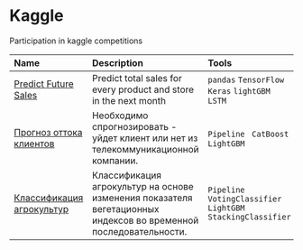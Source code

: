 # Kaggle
Participation in kaggle competitions
 
| Name | Description | Tools |  Keywords  |
| :------------------- | :---------------------- | :---------------------- | :------ |
| [Predict Future Sales](https://github.com/mrkvsv/Kaggle-and-hackathons/tree/main/Predict%20Future%20Sales) | Predict total sales for every product and store in the next month | `pandas` `TensorFlow` `Keras`  `lightGBM` `LSTM` | Time Series, regression, EDA |
| [Прогноз оттока клиентов](https://github.com/mrkvsv/Kaggle-and-hackathons/tree/main/provider) | Необходимо спрогнозировать - уйдет клиент или нет из телекоммуникационной компании. | `Pipeline ` `CatBoost ` `LightGBM`  | classification, gradient boosting, EDA |
| [Классификация агрокультур](https://github.com/mrkvsv/Kaggle-and-hackathons/tree/main/agricultural%20crops) |  Классификация агрокультур на основе изменения показателя вегетационных индексов во временной последовательности. | `Pipeline ` `VotingClassifier` `LightGBM` `StackingClassifier`  | classification, EDA |

